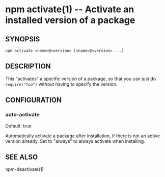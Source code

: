 npm activate(1) -- Activate an installed version of a package
=============================================================

## SYNOPSIS

    npm activate <name>@<version> [<name>@<version> ...]

## DESCRIPTION

This "activates" a specific version of a package, so that you can just do
`require("foo")` without having to specify the version.

## CONFIGURATION

### auto-activate

Default: true

Automatically activate a package after installation, if there is not an active
version already.  Set to "always" to always activate when installing.

## SEE ALSO

npm-deactivate(1)
